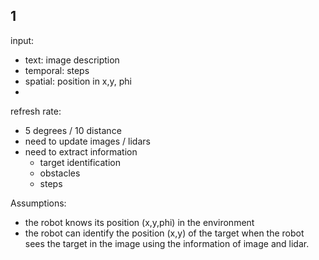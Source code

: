 ## 1

input:

- text: image description
- temporal: steps
- spatial: position in x,y, phi
-

refresh rate:

- 5 degrees / 10 distance
- need to update images / lidars
- need to extract information
    - target identification
    - obstacles
    - steps


Assumptions:
- the robot knows its position (x,y,phi) in the environment
- the robot can identify the position (x,y) of the target when the robot sees the target in the image using the information of image and lidar.


